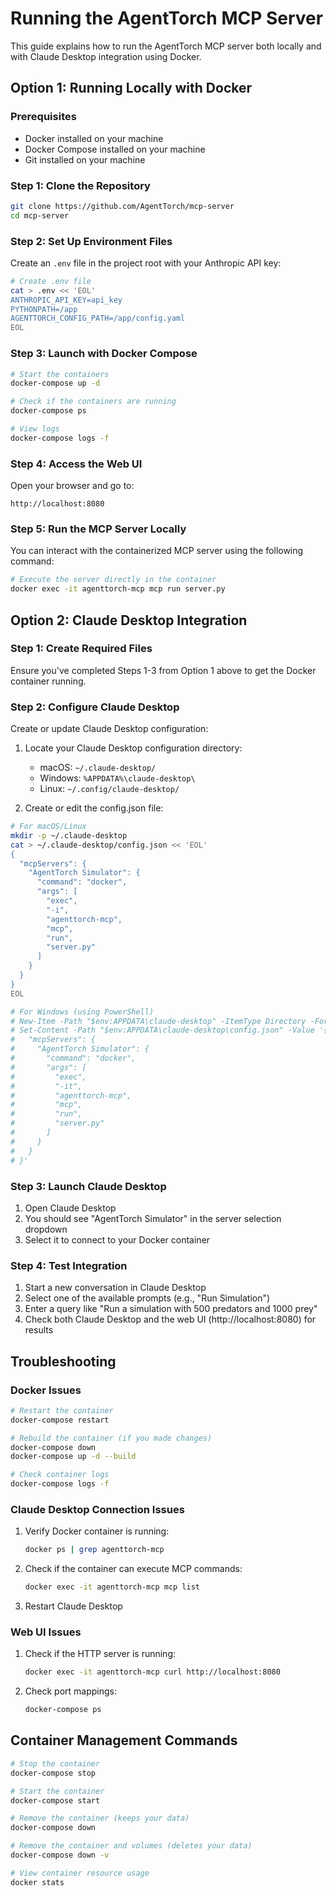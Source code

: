 # Running the AgentTorch MCP Server

This guide explains how to run the AgentTorch MCP server both locally and with Claude Desktop integration using Docker.

## Option 1: Running Locally with Docker

### Prerequisites
- Docker installed on your machine
- Docker Compose installed on your machine
- Git installed on your machine

### Step 1: Clone the Repository
```bash
git clone https://github.com/AgentTorch/mcp-server
cd mcp-server
```

### Step 2: Set Up Environment Files
Create an `.env` file in the project root with your Anthropic API key:
```bash
# Create .env file
cat > .env << 'EOL'
ANTHROPIC_API_KEY=api_key
PYTHONPATH=/app
AGENTTORCH_CONFIG_PATH=/app/config.yaml
EOL
```

### Step 3: Launch with Docker Compose
```bash
# Start the containers
docker-compose up -d

# Check if the containers are running
docker-compose ps

# View logs
docker-compose logs -f
```

### Step 4: Access the Web UI
Open your browser and go to:
```
http://localhost:8080
```

### Step 5: Run the MCP Server Locally
You can interact with the containerized MCP server using the following command:
```bash
# Execute the server directly in the container
docker exec -it agenttorch-mcp mcp run server.py
```

## Option 2: Claude Desktop Integration

### Step 1: Create Required Files
Ensure you've completed Steps 1-3 from Option 1 above to get the Docker container running.

### Step 2: Configure Claude Desktop
Create or update Claude Desktop configuration:

1. Locate your Claude Desktop configuration directory:
   - macOS: `~/.claude-desktop/`
   - Windows: `%APPDATA%\claude-desktop\`
   - Linux: `~/.config/claude-desktop/`

2. Create or edit the config.json file:
```bash
# For macOS/Linux
mkdir -p ~/.claude-desktop
cat > ~/.claude-desktop/config.json << 'EOL'
{
  "mcpServers": {
    "AgentTorch Simulator": {
      "command": "docker",
      "args": [
        "exec",
        "-i",
        "agenttorch-mcp",
        "mcp",
        "run",
        "server.py"
      ]
    }
  }
}
EOL

# For Windows (using PowerShell)
# New-Item -Path "$env:APPDATA\claude-desktop" -ItemType Directory -Force
# Set-Content -Path "$env:APPDATA\claude-desktop\config.json" -Value '{
#   "mcpServers": {
#     "AgentTorch Simulator": {
#       "command": "docker",
#       "args": [
#         "exec",
#         "-it",
#         "agenttorch-mcp",
#         "mcp",
#         "run",
#         "server.py"
#       ]
#     }
#   }
# }'
```

### Step 3: Launch Claude Desktop
1. Open Claude Desktop
2. You should see "AgentTorch Simulator" in the server selection dropdown
3. Select it to connect to your Docker container

### Step 4: Test Integration
1. Start a new conversation in Claude Desktop
2. Select one of the available prompts (e.g., "Run Simulation")
3. Enter a query like "Run a simulation with 500 predators and 1000 prey"
4. Check both Claude Desktop and the web UI (http://localhost:8080) for results

## Troubleshooting

### Docker Issues
```bash
# Restart the container
docker-compose restart

# Rebuild the container (if you made changes)
docker-compose down
docker-compose up -d --build

# Check container logs
docker-compose logs -f
```

### Claude Desktop Connection Issues
1. Verify Docker container is running:
   ```bash
   docker ps | grep agenttorch-mcp
   ```

2. Check if the container can execute MCP commands:
   ```bash
   docker exec -it agenttorch-mcp mcp list
   ```

3. Restart Claude Desktop

### Web UI Issues
1. Check if the HTTP server is running:
   ```bash
   docker exec -it agenttorch-mcp curl http://localhost:8080
   ```

2. Check port mappings:
   ```bash
   docker-compose ps
   ```

## Container Management Commands

```bash
# Stop the container
docker-compose stop

# Start the container
docker-compose start

# Remove the container (keeps your data)
docker-compose down

# Remove the container and volumes (deletes your data)
docker-compose down -v

# View container resource usage
docker stats
```